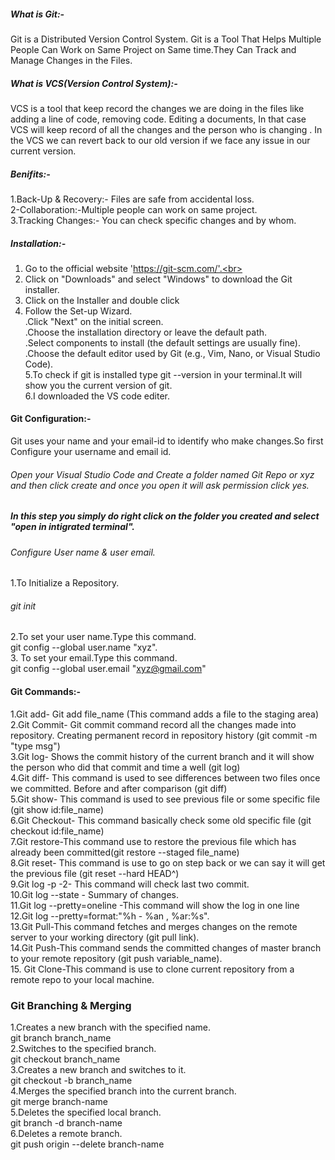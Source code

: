 ##### What is Git:-
Git is a Distributed Version Control System. Git is a Tool That Helps Multiple People Can Work on Same Project on Same time.They Can Track and Manage Changes in the Files.

##### What is VCS(Version Control System):-
VCS is a tool that keep record the changes we are doing in the files like adding a line of code, removing code. Editing a documents, In that case VCS will keep record of  all the changes and the person who is changing .
In the VCS we can revert back to our old version if we face any issue in our current version.
##### Benifits:-
1.Back-Up & Recovery:- Files are safe from accidental loss.<br>
2-Collaboration:-Multiple people can work on same project.<br>
3.Tracking Changes:- You can check specific changes and by whom.
##### Installation:-
1. Go to the official website 'https://git-scm.com/'.<br>
2. Click on "Downloads" and select "Windows" to download the Git installer.<br>
3. Click on the Installer and double click<br>
4. Follow the Set-up Wizard.<br>
   .Click "Next" on the initial screen.<br>
   .Choose the installation directory or leave the default path.<br>
   .Select components to install (the default settings are usually fine).<br>
   .Choose the default editor used by Git (e.g., Vim, Nano, or Visual Studio Code).<br>
5.To check if git is installed type git --version in your terminal.It will show you the current version of git.<br>
6.I downloaded the VS code editer.<br>
#### Git Configuration:-
Git uses your name and your email-id to identify who make changes.So first Configure your username and email id.<br>
###### Open your Visual Studio Code and Create a folder named Git Repo or xyz and then click create and once you open it will ask permission click yes. #####
##### In this step you simply do right click on the folder you created and select "open in intigrated terminal". ##### 
###### Configure User name & user email. ######
1.To Initialize a Repository.<br>
   ###### git init #######
2.To set your user name.Type this command.<br>
   git config --global user.name "xyz".<br>
3. To set your email.Type this command.<br>
   git config --global user.email "xyz@gmail.com"
#### Git Commands:- ####
1.Git add- Git add file_name (This command adds a file to the staging area) <br>
2.Git Commit- Git commit command record all the changes made into repository. Creating permanent record in repository 
  history (git commit -m "type msg") <br>
3.Git log- Shows the commit history of the current branch and it will show the person who did that commit and time a well 
  (git log) <br>
4.Git diff- This command is used to see differences between two files once we committed. Before and after comparison (git 
   diff) <br>
5.Git show- This command is used to see previous file or some specific file (git show id:file_name) <br>
6.Git Checkout- This command basically check some old specific file (git checkout id:file_name) <br>
7.Git restore-This command use to restore the previous file which has already been committed(git restore --staged file_name) <br>
8.Git reset- This command is use to go on step back or we can say it will get the previous file (git reset --hard HEAD^) <br>
9.Git log -p -2- This command will check last two commit.<br>
10.Git log --state - Summary of changes. <br>
11.Git log --pretty=oneline -This command will show the log in one line<br>
12.Git log --pretty=format:"%h - %an , %ar:%s". <br>
13.Git Pull-This command fetches and merges changes on the remote server to your working directory (git pull link).<br>
14.Git Push-This command sends the committed changes of master branch to your remote repository (git push variable_name).<br>
15. Git Clone-This command is use to clone current repository from a remote repo to your local machine. <br>
### Git Branching & Merging ###
1.Creates a new branch with the specified name.<br>
git branch branch_name <br>
2.Switches to the specified branch.<br>
git checkout branch_name<br>
3.Creates a new branch and switches to it.<br>
git checkout -b branch_name<br>
4.Merges the specified branch into the current branch.<br>
git merge branch-name<br>
5.Deletes the specified local branch.<br>
git branch -d branch-name<br>
6.Deletes a remote branch.<br>
git push origin --delete branch-name




















 
